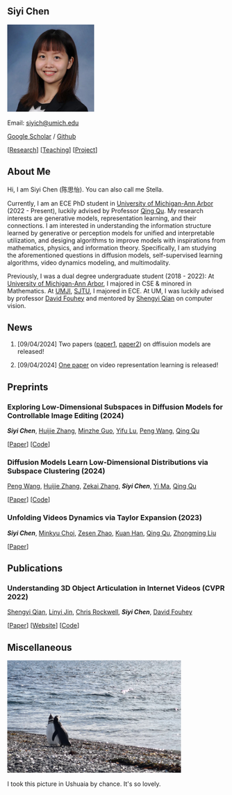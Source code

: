 ## Siyi Chen

<img src="Self/IMG_3340 copy.JPG" alt="me" width="200"/> 

Email: siyich@umich.edu

[Google Scholar](https://scholar.google.com/citations?user=j65QlFkAAAAJ&hl=en) / [Github](https://github.com/ChicyChen)

\[[Research](research.md)\]  \[[Teaching](teaching.md)\]  \[[Project](project.md)\]

## About Me

Hi, I am Siyi Chen (陈思怡). You can also call me Stella.

Currently, I am an ECE PhD student in [University of Michigan-Ann Arbor](https://cse.engin.umich.edu/) (2022 - Present), luckily advised by Professor [Qing Qu](https://qingqu.engin.umich.edu/). My research interests are generative models, representation learning, and their connections. I am interested in understanding the information structure learned by generative or perception models for unified and interpretable utilization, and desiging algorithms to improve models with inspirations from mathematics, physics, and information theory. Specifically, I am studying the aforementioned questions in diffusion models, self-supervised learning algorithms, video dynamics modeling, and multimodality.

Previously, I was a dual degree undergraduate student (2018 - 2022): At [University of Michigan-Ann Arbor](https://cse.engin.umich.edu/), I majored in CSE & minored in Mathematics. At [UMJI](https://www.ji.sjtu.edu.cn/), [SJTU](https://en.sjtu.edu.cn/), I majored in ECE. At UM, I was luckily advised by professor [David Fouhey](https://web.eecs.umich.edu/~fouhey/) and mentored by [Shengyi Qian](https://jasonqsy.github.io/) on computer vision.




## News

1. \[09/04/2024\] Two papers ([paper1](https://arxiv.org/abs/2409.02374), [paper2](https://www.arxiv.org/abs/2409.02426)) on dffisuion models are released!

2. \[09/04/2024\] [One paper](https://arxiv.org/abs/2409.02371) on video representation learning is released!


## Preprints

### Exploring Low-Dimensional Subspaces in Diffusion Models for Controllable Image Editing (2024)

***Siyi Chen***, [Huijie Zhang](https://www.huijiezh.com/), [Minzhe Guo](https://www.linkedin.com/in/minzhe-guo/), [Yifu Lu](https://scholar.google.com/citations?user=ybsmKpsAAAAJ&hl=en), [Peng Wang](https://peng8wang.github.io/), [Qing Qu](https://qingqu.engin.umich.edu/)

\[[Paper](https://arxiv.org/abs/2409.02374)\] \[[Code](https://github.com/ChicyChen/LOCO-Edit)\]

### Diffusion Models Learn Low-Dimensional Distributions via Subspace Clustering (2024)

[Peng Wang](https://peng8wang.github.io/), [Huijie Zhang](https://www.huijiezh.com/), [Zekai Zhang](https://openreview.net/profile?id=~Zekai_Zhang5), ***Siyi Chen***, [Yi Ma](https://scholar.google.com/citations?hl=en&user=XqLiBQMAAAAJ), [Qing Qu](https://qingqu.engin.umich.edu/)

\[[Paper](https://www.arxiv.org/abs/2409.02426)\] \[[Code](https://github.com/huijieZH/Diffusion-Model-Generalizability)\]

### Unfolding Videos Dynamics via Taylor Expansion (2023)

***Siyi Chen***, [Minkyu Choi](https://scholar.google.co.kr/citations?user=QiKqiT4AAAAJ&hl=en), [Zesen Zhao](https://www.linkedin.com/in/zesen-zhao-b1b859244/?locale=en_US), [Kuan Han](https://www.linkedin.com/in/kuan-han-902a7a278/), [Qing Qu](https://qingqu.engin.umich.edu/), [Zhongming Liu](https://libi.engin.umich.edu/profile/zhongming-liu/)

\[[Paper](https://arxiv.org/abs/2409.02371)\]


## Publications

### Understanding 3D Object Articulation in Internet Videos (CVPR 2022)
[Shengyi Qian](https://jasonqsy.github.io/), [Linyi Jin](https://jinlinyi.github.io/), [Chris Rockwell](https://crockwell.github.io/), ***Siyi Chen***, [David Fouhey](https://web.eecs.umich.edu/~fouhey/)

\[[Paper](https://arxiv.org/abs/2203.16531)\] \[[Website](https://jasonqsy.github.io/Articulation3D/)\] \[[Code](https://github.com/JasonQSY/Articulation3D)\]


## Miscellaneous

<img src="heading.jpg" alt="me" width="400"/> 

I took this picture in Ushuaia by chance. It's so lovely.


<!-- ------ -->
<!-- ## Resources -->

<!-- 1. [Research](research.md) -->

<!-- 2. [Project](project.md) -->

<!-- 3. [Teaching](teaching.md) -->

<!-- 4. [Game](game.md) -->

<!-- 5. [Miscellaneous](miscellaneous.md) -->
